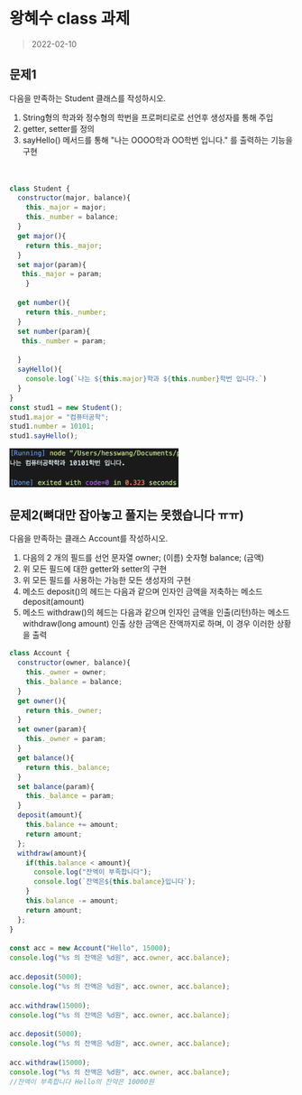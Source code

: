 # 왕혜수 class 과제 


> 2022-02-10

## 문제1
다음을 만족하는 Student 클래스를 작성하시오.

1) String형의 학과와 정수형의 학번을 프로퍼티로로 선언후 생성자를 통해 주입
2) getter, setter를 정의
3) sayHello() 메서드를 통해 "나는 OOOO학과 OO학번 입니다." 를 출력하는 기능을 구현
```javascript


class Student {
  constructor(major, balance){
    this._major = major;
    this._number = balance;
  }
  get major(){
    return this._major;
  }
  set major(param){
   this._major = param;
    }
  
  get number(){
    return this._number;
  }
  set number(param){
   this._number = param;
    
  } 
  sayHello(){
    console.log(`나는 ${this.major}학과 ${this.number}학번 입니다.`)
  }
}
const stud1 = new Student();
stud1.major = "컴퓨터공학";
stud1.number = 10101;
stud1.sayHello();
```
<img src="./문1.png"  width="300" >

## 문제2(뼈대만 잡아놓고 풀지는 못했습니다 ㅠㅠ)
다음을 만족하는 클래스 Account를 작성하시오.

1) 다음의 2 개의 필드를 선언
    문자열 owner; (이름)
    숫자형 balance; (금액)
2) 위 모든 필드에 대한 getter와 setter의 구현
3) 위 모든 필드를 사용하는 가능한 모든 생성자의 구현
3) 메소드 deposit()의 헤드는 다음과 같으며 인자인 금액을 저축하는 메소드
    deposit(amount)
4) 메소드 withdraw()의 헤드는 다음과 같으며 인자인 금액을 인출(리턴)하는 메소드
    withdraw(long amount)
    인출 상한 금액은 잔액까지로 하며, 이 경우 이러한 상황을 출력

```javascript
class Account {
  constructor(owner, balance){
    this._owner = owner;
    this._balance = balance;
  }
  get owner(){
    return this._owner;
  }
  set owner(param){
    this._owner = param;
  }
  get balance(){
    return this._balance;
  }
  set balance(param){
    this._balance = param;
  }
  deposit(amount){
    this.balance += amount;
    return amount;
  };
  withdraw(amount){
    if(this.balance < amount){
      console.log("잔액이 부족합니다");
      console.log(`잔액은${this.balance}입니다`);
    }
    this.balance -= amount;
    return amount;
  };
}

const acc = new Account("Hello", 15000);
console.log("%s 의 잔액은 %d원", acc.owner, acc.balance);

acc.deposit(5000);
console.log("%s 의 잔액은 %d원", acc.owner, acc.balance);

acc.withdraw(15000);
console.log("%s 의 잔액은 %d원", acc.owner, acc.balance);

acc.deposit(5000);
console.log("%s 의 잔액은 %d원", acc.owner, acc.balance);

acc.withdraw(15000);
console.log("%s 의 잔액은 %d원", acc.owner, acc.balance);
//잔액이 부족합니다 Hello의 잔약은 10000원
```
